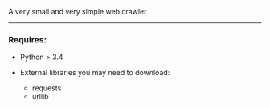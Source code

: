 A very small and very simple web crawler

---------

### Requires:

+ Python > 3.4

+ External libraries you may need to download:
    - requests
    - urllib
